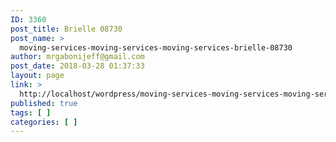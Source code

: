 ```yaml
---
ID: 3360
post_title: Brielle 08730
post_name: >
  moving-services-moving-services-moving-services-brielle-08730
author: mrgabonijeff@gmail.com
post_date: 2018-03-28 01:37:33
layout: page
link: >
  http://localhost/wordpress/moving-services-moving-services-moving-services-brielle-08730/
published: true
tags: [ ]
categories: [ ]
---
```

